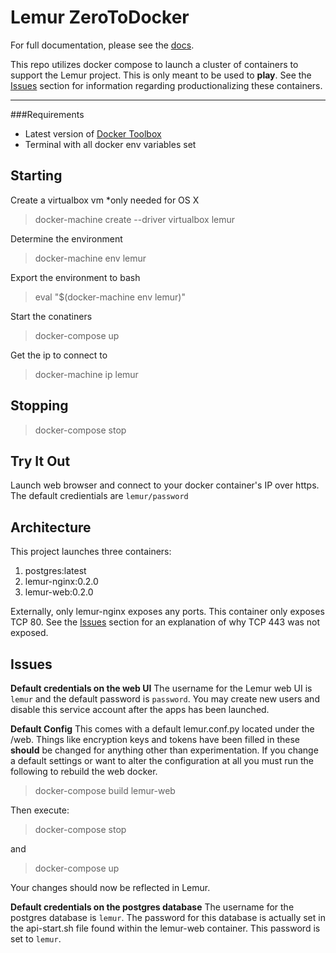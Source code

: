 Lemur ZeroToDocker
==================


For full documentation, please see the [docs](https://lemur.readthedocs.org).

This repo utilizes docker compose to launch a cluster of containers to support the Lemur project.  This is only meant to be used to **play**.  See the [Issues](#Issues) section for information regarding productionalizing these containers.

----------

###Requirements
* Latest version of [Docker Toolbox](https://www.docker.com/toolbox)
* Terminal with all docker env variables set

Starting
--------

Create a virtualbox vm *only needed for OS X

> docker-machine create --driver virtualbox lemur

Determine the environment

> docker-machine env lemur

Export the environment to bash

> eval "$(docker-machine env lemur)"

Start the conatiners

> docker-compose up

Get the ip to connect to

> docker-machine ip lemur

Stopping
--------

> docker-compose stop

Try It Out
----------
Launch web browser and connect to your docker container's IP over https. 
The default credientials are `lemur/password`

Architecture
-------------

This project launches three containers:

 1. postgres:latest
 2. lemur-nginx:0.2.0
 3. lemur-web:0.2.0

Externally, only lemur-nginx exposes any ports.  This container only exposes TCP 80.  See the [Issues](#Issues) section for an explanation of why TCP 443 was not exposed.


Issues
------


**Default credentials on the web UI**
The username for the Lemur web UI is `lemur` and the default password is `password`. You may create new users and disable this service account after the apps has been launched.  

**Default Config**
This comes with a default lemur.conf.py located under the /web. Things like encryption keys and tokens have been filled in these **should** be changed for anything other than experimentation. 
If you change a default settings or want to alter the configuration at all you must run the following to rebuild the web docker.

> docker-compose build lemur-web

Then execute:

> docker-compose stop

and

> docker-compose up 

Your changes should now be reflected in Lemur.

**Default credentials on the postgres database**
The username for the postgres database is `lemur`.  The password for this database is actually set in the api-start.sh file found within the lemur-web container.  This password is set to `lemur`.
